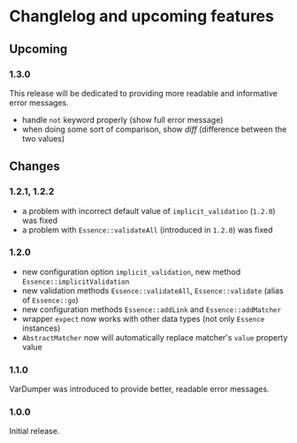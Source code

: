 # Changlelog and upcoming features

## Upcoming

### 1.3.0

This release will be dedicated to providing more readable and informative error messages.
- handle `not` keyword properly (show full error message)
- when doing some sort of comparison, show *diff* (difference between the two values)

## Changes

### 1.2.1, 1.2.2

- a problem with incorrect default value of `implicit_validation` (`1.2.0`) was fixed
- a problem with `Essence::validateAll` (introduced in `1.2.0`) was fixed

### 1.2.0

- new configuration option `implicit_validation`, new method `Essence::implicitValidation`
- new validation methods `Essence::validateAll`, `Essence::validate` (alias of `Essence::go`)
- new configuration methods `Essence::addLink` and `Essence::addMatcher`
- wrapper `expect` now works with other data types (not only `Essence` instances)
- `AbstractMatcher` now will automatically replace matcher's `value` property value

### 1.1.0

VarDumper was introduced to provide better, readable error messages.

### 1.0.0

Initial release.
